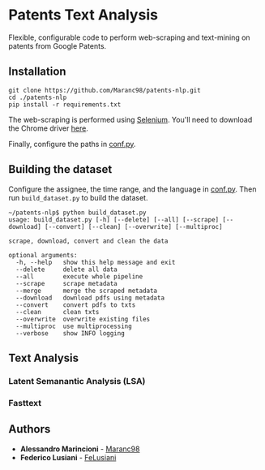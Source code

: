 # Patents Text Analysis

Flexible, configurable code to perform web-scraping and text-mining on patents from Google Patents.

## Installation
```
git clone https://github.com/Maranc98/patents-nlp.git
cd ./patents-nlp
pip install -r requirements.txt
```

The web-scraping is performed using [Selenium](https://selenium-python.readthedocs.io/). You'll need to download the Chrome driver [here](https://sites.google.com/a/chromium.org/chromedriver/downloads).

Finally, configure the paths in [conf.py](./conf.py).



## Building the dataset 
Configure the assignee, the time range, and the language in [conf.py](./conf.py).
Then run `build_dataset.py` to build the dataset.

```
~/patents-nlp$ python build_dataset.py
usage: build_dataset.py [-h] [--delete] [--all] [--scrape] [--download] [--convert] [--clean] [--overwrite] [--multiproc]

scrape, download, convert and clean the data

optional arguments:
  -h, --help   show this help message and exit
  --delete     delete all data
  --all        execute whole pipeline
  --scrape     scrape metadata
  --merge      merge the scraped metadata
  --download   download pdfs using metadata
  --convert    convert pdfs to txts
  --clean      clean txts
  --overwrite  overwrite existing files
  --multiproc  use multiprocessing
  --verbose    show INFO logging
```

## Text Analysis

### Latent Semanantic Analysis (LSA)

### Fasttext

## Authors

* **Alessandro Marincioni** - [Maranc98](https://github.com/Maranc98)
* **Federico Lusiani** - [FeLusiani](https://github.com/FeLusiani)